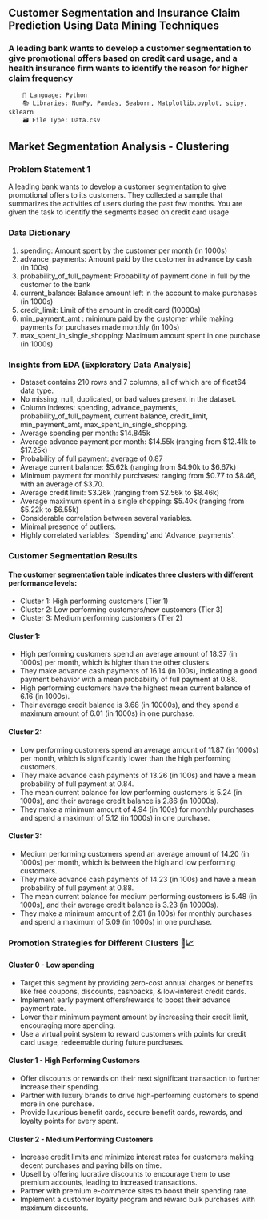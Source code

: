 ## Customer Segmentation and Insurance Claim Prediction Using Data Mining Techniques
### A leading bank wants to develop a customer segmentation to give promotional offers based on credit card usage, and a health insurance firm wants to identify the reason for higher claim frequency

        🐍 Language: Python
	    📚 Libraries: NumPy, Pandas, Seaborn, Matplotlib.pyplot, scipy, sklearn
	    🗃️ File Type: Data.csv

## Market Segmentation Analysis - Clustering

### Problem Statement 1
A leading bank wants to develop a customer segmentation to give promotional offers to its customers. They collected a sample that summarizes the activities of users during the past few months. You are given the task to identify the segments based on credit card usage
### Data Dictionary
1. spending: Amount spent by the customer per month (in 1000s)
2. advance_payments: Amount paid by the customer in advance by cash (in 100s)
3. probability_of_full_payment: Probability of payment done in full by the customer to the
bank
4. current_balance: Balance amount left in the account to make purchases (in 1000s)
5. credit_limit: Limit of the amount in credit card (10000s)
6. min_payment_amt : minimum paid by the customer while making payments for purchases
made monthly (in 100s)
7. max_spent_in_single_shopping: Maximum amount spent in one purchase (in 1000s)
### Insights from EDA (Exploratory Data Analysis)
* Dataset contains 210 rows and 7 columns, all of which are of float64 data type.
* No missing, null, duplicated, or bad values present in the dataset.
* Column indexes: spending, advance_payments, probability_of_full_payment, current balance, credit_limit, min_payment_amt, max_spent_in_single_shopping.
* Average spending per month: $14.845k
* Average advance payment per month: $14.55k (ranging from $12.41k to $17.25k)
* Probability of full payment: average of 0.87
* Average current balance: $5.62k (ranging from $4.90k to $6.67k)
* Minimum payment for monthly purchases: ranging from $0.77 to $8.46, with an average of $3.70.
* Average credit limit: $3.26k (ranging from $2.56k to $8.46k)
* Average maximum spent in a single shopping: $5.40k (ranging from $5.22k to $6.55k)
* Considerable correlation between several variables.
* Minimal presence of outliers.
* Highly correlated variables: 'Spending' and 'Advance_payments'.
### Customer Segmentation Results
#### The customer segmentation table indicates three clusters with different performance levels:
* Cluster 1: High performing customers (Tier 1)
* Cluster 2: Low performing customers/new customers (Tier 3)
* Cluster 3: Medium performing customers (Tier 2)
#### Cluster 1:
* High performing customers spend an average amount of 18.37 (in 1000s) per month, which is higher than the other clusters.
* They make advance cash payments of 16.14 (in 100s), indicating a good payment behavior with a mean probability of full payment at 0.88.
* High performing customers have the highest mean current balance of 6.16 (in 1000s).
* Their average credit balance is 3.68 (in 10000s), and they spend a maximum amount of 6.01 (in 1000s) in one purchase.
#### Cluster 2:
* Low performing customers spend an average amount of 11.87 (in 1000s) per month, which is significantly lower than the high performing customers.
* They make advance cash payments of 13.26 (in 100s) and have a mean probability of full payment at 0.84.
* The mean current balance for low performing customers is 5.24 (in 1000s), and their average credit balance is 2.86 (in 10000s).
* They make a minimum amount of 4.94 (in 100s) for monthly purchases and spend a maximum of 5.12 (in 1000s) in one purchase.
#### Cluster 3:
* Medium performing customers spend an average amount of 14.20 (in 1000s) per month, which is between the high and low performing customers.
* They make advance cash payments of 14.23 (in 100s) and have a mean probability of full payment at 0.88.
* The mean current balance for medium performing customers is 5.48 (in 1000s), and their average credit balance is 3.23 (in 10000s).
* They make a minimum amount of 2.61 (in 100s) for monthly purchases and spend a maximum of 5.09 (in 1000s) in one purchase.
### Promotion Strategies for Different Clusters 🎯📈
#### Cluster 0 - Low spending
* Target this segment by providing zero-cost annual charges or benefits like free coupons, discounts, cashbacks, & low-interest credit cards.
* Implement early payment offers/rewards to boost their advance payment rate.
* Lower their minimum payment amount by increasing their credit limit, encouraging more spending.
* Use a virtual point system to reward customers with points for credit card usage, redeemable during future purchases.
#### Cluster 1 - High Performing Customers
* Offer discounts or rewards on their next significant transaction to further increase their spending.
* Partner with luxury brands to drive high-performing customers to spend more in one purchase.
* Provide luxurious benefit cards, secure benefit cards, rewards, and loyalty points for every spent.
#### Cluster 2 - Medium Performing Customers
* Increase credit limits and minimize interest rates for customers making decent purchases and paying bills on time.
* Upsell by offering lucrative discounts to encourage them to use premium accounts, leading to increased transactions.
* Partner with premium e-commerce sites to boost their spending rate.
* Implement a customer loyalty program and reward bulk purchases with maximum discounts.
